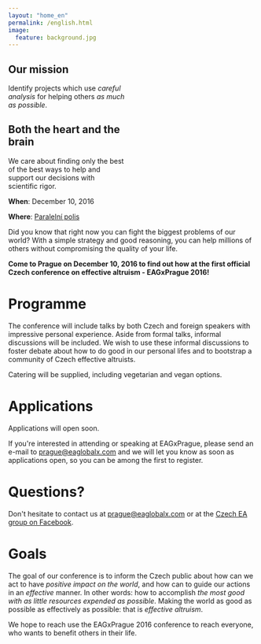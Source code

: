 ```yaml
---
layout: "home_en"
permalink: /english.html
image:
  feature: background.jpg
---
```


<div class="tiles">

<div class="tile" style="width: 47%">
  <h2 class="post-title">Our mission</h2>
  <p class="post-excerpt">Identify projects which use <em>careful analysis</em> for helping others <em>as much as possible</em>.</p>
</div><!-- /.tile -->

<div class="tile" style="width: 47%">
  <h2 class="post-title">Both the heart and the brain</h2>
  <p class="post-excerpt">We care about finding only the best of the best ways to help and support our decisions with scientific rigor.</p>
</div><!-- /.tile -->

</div><!-- /.tiles -->

<div style="clear: both;"></div>

**When**: December 10, 2016

**Where**: [Paralelní polis](https://www.paralelnipolis.cz/)

Did you know that right now you can fight the biggest problems of our world?
With a simple strategy and good reasoning, you can help millions of
others without compromising the quality of your life.

**Come to Prague on December 10, 2016 to find out how at the first official
Czech conference on effective altruism - EAGxPrague 2016!**

# Programme

The conference will include talks by both Czech and foreign speakers
with impressive personal experience. Aside from formal talks, informal
discussions will be included. We wish to use these informal discussions
to foster debate about how to do good in our personal lifes and to bootstrap
a community of Czech effective altruists.

Catering will be supplied, including vegetarian and vegan options.

# Applications

Applications will open soon.

If you're interested in attending or speaking at EAGxPrague, please
send an e-mail to [prague@eaglobalx.com](mailto:prague@eaglobalx.org) and
we will let you know as soon as applications open, so you can be among
the first to register.

# Questions?

Don't hesitate to contact us at [prague@eaglobalx.com](mailto:prague@eaglobalx.com)
or at the [Czech EA group on Facebook](https://www.facebook.com/groups/efektivnialtruismuscz/505083673035289/).

# Goals

The goal of our conference is to inform the Czech public about how can
we act to have *positive impact on the world*, and how can to guide
our actions in an *effective* manner. In other words: how to accomplish
*the most good with as little resources expended as possible*.
Making the world as good as possible as effectively as possible: that
is *effective altruism*.

We hope to reach use the EAGxPrague 2016 conference to reach everyone, who
wants to benefit others in their life.

